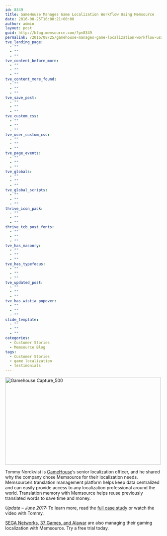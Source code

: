 ```yaml
---
id: 8349
title: GameHouse Manages Game Localization Workflow Using Memsource
date: 2016-08-25T16:00:21+00:00
author: admin
layout: post
guid: http://blog.memsource.com/?p=8349
permalink: /2016/08/25/gamehouse-manages-game-localization-workflow-using-using-memsource/
tve_landing_page:
  - ""
  - ""
  - ""
tve_content_before_more:
  - ""
  - ""
  - ""
tve_content_more_found:
  - ""
  - ""
  - ""
tve_save_post:
  - ""
  - ""
  - ""
tve_custom_css:
  - ""
  - ""
  - ""
tve_user_custom_css:
  - ""
  - ""
  - ""
tve_page_events:
  - ""
  - ""
  - ""
tve_globals:
  - ""
  - ""
  - ""
tve_global_scripts:
  - ""
  - ""
  - ""
thrive_icon_pack:
  - ""
  - ""
  - ""
thrive_tcb_post_fonts:
  - ""
  - ""
  - ""
tve_has_masonry:
  - ""
  - ""
  - ""
tve_has_typefocus:
  - ""
  - ""
  - ""
tve_updated_post:
  - ""
  - ""
  - ""
tve_has_wistia_popover:
  - ""
  - ""
  - ""
slide_template:
  - ""
  - ""
  - ""
categories:
  - Customer Stories
  - Memsource Blog
tags:
  - Customer Stories
  - game localization
  - testimonials
---
```

[<img class="size-full wp-image-8539 aligncenter" src="/wp-content/uploads/2016/08/Gamehouse-Capture_500.png" alt="Gamehouse Capture_500" width="500" height="282" data-id="8539" />](/wp-content/uploads/2016/08/Gamehouse-Capture_500.png)

Tommy Nordkvist is [GameHouse](http://www.gamehouse.com/#/)&#8216;s senior localization officer, and he shared why the company chose Memsource for their localization needs. Memsource&#8217;s translation management platform helps keep data centralized and can easily provide access to any localization professional around the world. Translation memory with Memsource helps reuse previously translated words to save time and money.

<!--more-->

_Update &#8211; June 2017:_ To learn more, read the [full case study](http://www.memsource.com/blog/2017/05/29/case-study-creating-consistency-and-maintaining-quality-at-gamehouse/) or watch the video with Tommy.



[SEGA Networks](/wp-content/uploads/2015/09/SEGA-Case-Study.pdf), [37 Games, and Alawar](/wp-content/uploads/2015/09/Game-Localization-Case-Study.pdf) are also managing their gaming localization with Memsource. Try a free trial today.
